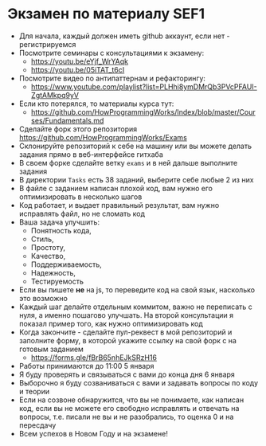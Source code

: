 # Экзамен по материалу SEF1

- Для начала, каждый должен иметь github аккаунт, если нет - регистрируемся
- Посмотрите семинары с консультациями к экзамену:
  - https://youtu.be/eYjf_WrYAqk
  - https://youtu.be/05iTAT_t6cI
- Посмотрите видео по антипаттернам и рефакторингу:
  - https://www.youtube.com/playlist?list=PLHhi8ymDMrQb3PVcPFAUI-ZgtAMkpq9yV
- Если кто потерялся, то материалы курса тут:
  - https://github.com/HowProgrammingWorks/Index/blob/master/Courses/Fundamentals.md
- Сделайте форк этого репозитория https://github.com/HowProgrammingWorks/Exams
- Склонируйте репозиторий к себе на машину или вы можете делать задания прямо в веб-интерфейсе гитхаба
- В своем форке сделайте ветку `exams` и в ней дальше выполните задания
- В директории `Tasks` есть 38 заданий, выберите себе любые 2 из них
- В файле с заданием написан плохой код, вам нужно его оптимизировать в несколько шагов
- Код работает, и выдает правильный результат, вам нужно исправлять файл, но не сломать код
- Ваша задача улучшить:
  - Понятность кода,
  - Стиль,
  - Простоту,
  - Качество,
  - Поддерживаемость,
  - Надежность,
  - Тестируемость
- Если вы пишете **не** на js, то переведите код на свой язык, насколько это возможно
- Каждый шаг делайте отдельным коммитом, важно не переписать с нуля, а именно пошагово улучшать. На второй консультации я показал пример того, как нужно оптимизировать код
- Когда закончите - сделайте пул-реквест в мой репозиторий и заполните форму, в которой укажите ссылку на свой форк с на готовым заданием
  - https://forms.gle/fBrB65nhEJkSRzH16
- Работы принимаются до 11:00 5 января
- Я буду проверять и связываться с вами до конца дня 6 января
- Выборочно я буду созваниваться с вами и задавать вопросы по коду и теории
- Если на созвоне обнаружится, что вы не понимаете, как написан код,
  если вы не можете его свободно исправлять и отвечать на вопросы,
  т.е. писали не вы и не разобрались, то оценка 0 и на пересдачу
- Всем успехов в Новом Году и на экзамене!
